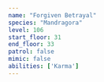 ```yaml
---
name: "Forgiven Betrayal"
species: "Mandragora"
level: 106
start_floor: 31
end_floor: 33
patrol: false
mimic: false
abilities: ['Karma']
---
```

